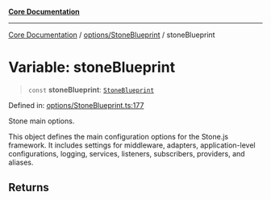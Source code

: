 [**Core Documentation**](../../../README.md)

***

[Core Documentation](../../../README.md) / [options/StoneBlueprint](../README.md) / stoneBlueprint

# Variable: stoneBlueprint

> `const` **stoneBlueprint**: [`StoneBlueprint`](../interfaces/StoneBlueprint.md)

Defined in: [options/StoneBlueprint.ts:177](https://github.com/stonemjs/core/blob/85781fe5b87769612839dd6b850ba45186d357fa/src/options/StoneBlueprint.ts#L177)

Stone main options.

This object defines the main configuration options for the Stone.js framework.
It includes settings for middleware, adapters, application-level configurations,
logging, services, listeners, subscribers, providers, and aliases.

## Returns
